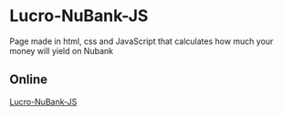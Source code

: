 # Lucro-NuBank-JS

Page made in html, css and JavaScript that calculates how much your money will yield on Nubank

## Online
<a href="https://magnocp.github.io/Lucro-NuBank-JS/">Lucro-NuBank-JS</a>
